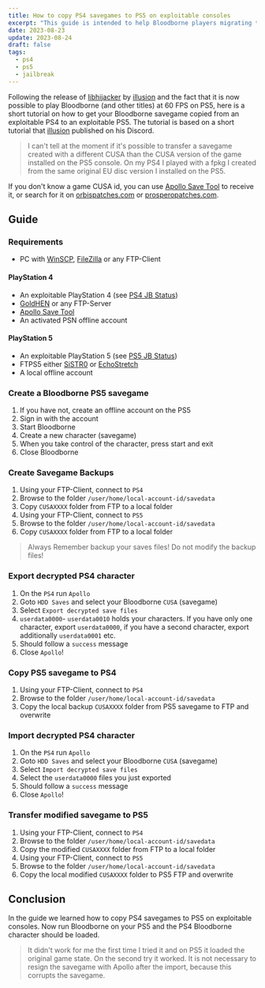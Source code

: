 ```yaml
---
title: How to copy PS4 savegames to PS5 on exploitable consoles
excerpt: "This guide is intended to help Bloodborne players migrating their savegames from an exploitable PS4 to an exploitable PS5."
date: 2023-08-23
update: 2023-08-24
draft: false
tags:
  - ps4
  - ps5
  - jailbreak
---
```


Following the release of
[libhijacker](https://github.com/illusion0001/libhijacker) by
[illusion](https://twitter.com/illusion0002/) and the fact that it is now
possible to play Bloodborne (and other titles) at 60 FPS on PS5, here is a short
tutorial on how to get your Bloodborne savegame copied from an exploitable PS4
to an exploitable PS5. The tutorial is based on a short tutorial that
[illusion](https://twitter.com/illusion0002/) published on his Discord.

> I can't tell at the moment if it's possible to transfer a savegame created
> with a different CUSA than the CUSA version of the game installed on the PS5
> console. On my PS4 I played with a fpkg I created from the same original EU
> disc version I installed on the PS5.

If you don't know a game CUSA id, you can use
[Apollo Save Tool](https://github.com/bucanero/apollo-ps4) to receive it, or
search for it on [orbispatches.com](https://orbispatches.com) or
[prosperopatches.com](https://prosperopatches.com/).

## Guide

### Requirements

- PC with [WinSCP](https://winscp.net/eng/download.php),
  [FileZilla](https://filezilla-project.org/) or any FTP-Client

#### PlayStation 4

- An exploitable PlayStation 4 (see
  [PS4 JB Status](https://wololo.net/2023/05/02/ps4-jailbreak-the-status-in-2023/))
- [GoldHEN](https://github.com/GoldHEN/GoldHEN) or any FTP-Server
- [Apollo Save Tool](https://github.com/bucanero/apollo-ps4)
- An activated PSN offline account

#### PlayStation 5

- An exploitable PlayStation 5 (see
  [PS5 JB Status](https://wololo.net/2023/05/04/ps5-jailbreak-the-status-in-2023/))
- FTPS5 either [SiSTR0](https://github.com/SiSTR0/FTPS5) or
  [EchoStretch](https://github.com/EchoStretch/FTPS5)
- A local offline account

### Create a Bloodborne PS5 savegame

1. If you have not, create an offline account on the PS5
2. Sign in with the account
3. Start Bloodborne
4. Create a new character (savegame)
5. When you take control of the character, press start and exit
6. Close Bloodborne

### Create Savegame Backups

1. Using your FTP-Client, connect to `PS4`
2. Browse to the folder `/user/home/local-account-id/savedata`
3. Copy `CUSAXXXX` folder from FTP to a local folder
4. Using your FTP-Client, connect to `PS5`
5. Browse to the folder `/user/home/local-account-id/savedata`
6. Copy `CUSAXXXX` folder from FTP to a local folder

> Always Remember backup your saves files! Do not modify the backup files!

### Export decrypted PS4 character

1. On the `PS4` run `Apollo`
2. Goto `HDD Saves` and select your Bloodborne `CUSA` (savegame)
3. Select `Export decrypted save files`
4. `userdata0000`- `userdata0010` holds your characters. If you have only one
   character, export `userdata0000`, if you have a second character, export
   additionally `userdata0001` etc.
5. Should follow a `success` message
6. Close `Apollo`!

### Copy PS5 savegame to PS4

1. Using your FTP-Client, connect to `PS4`
2. Browse to the folder `/user/home/local-account-id/savedata`
3. Copy the local backup `CUSAXXXX` folder from PS5 savegame to FTP and
   overwrite

### Import decrypted PS4 character

1. On the `PS4` run `Apollo`
2. Goto `HDD Saves` and select your Bloodborne `CUSA` (savegame)
3. Select `Import decrypted save files`
4. Select the `userdata0000` files you just exported
5. Should follow a `success` message
6. Close `Apollo`!

### Transfer modified savegame to PS5

1. Using your FTP-Client, connect to `PS4`
2. Browse to the folder `/user/home/local-account-id/savedata`
3. Copy the modified `CUSAXXXX` folder from FTP to a local folder
4. Using your FTP-Client, connect to `PS5`
5. Browse to the folder `/user/home/local-account-id/savedata`
6. Copy the local modified `CUSAXXXX` folder to PS5 FTP and overwrite

## Conclusion

In the guide we learned how to copy PS4 savegames to PS5 on exploitable
consoles. Now run Bloodborne on your PS5 and the PS4 Bloodborne character should
be loaded.

> It didn't work for me the first time I tried it and on PS5 it loaded the
> original game state. On the second try it worked. It is not necessary to
> resign the savegame with Apollo after the import, because this corrupts the
> savegame.
